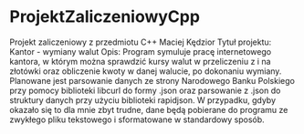 # ProjektZaliczeniowyCpp
Projekt zaliczeniowy z przedmiotu C++ Maciej Kędzior
Tytuł projektu: Kantor - wymiany walut
Opis: Program symuluje pracę internetowego kantora, w którym można sprawdzić kursy walut w przeliczeniu z i na złotówki oraz obliczenie kwoty w danej walucie, po dokonaniu wymiany.
      Planowane jest parsowanie danych ze strony Narodowego Banku Polskiego przy pomocy biblioteki libcurl do formy .json oraz parsowanie z .json do struktury danych przy użyciu biblioteki
      rapidjson. W przypadku, gdyby okazało się to dla mnie zbyt trudne, dane będą pobierane do programu ze zwykłego pliku tekstowego i sformatowane w standardowy sposób.
